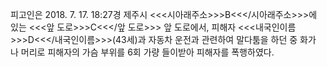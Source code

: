피고인은 2018. 7. 17. 18:27경 제주시 <<<시아래주소>>>B<<</시아래주소>>>에 있는 <<<앞 도로>>>C<<</앞 도로>>> 앞 도로에서, 피해자 <<<내국인이름>>>D<<</내국인이름>>>(43세)과 자동차 운전과 관련하여 말다툼을 하던 중 화가 나 머리로 피해자의 가슴 부위를 6회 가량 들이받아 피해자를 폭행하였다.